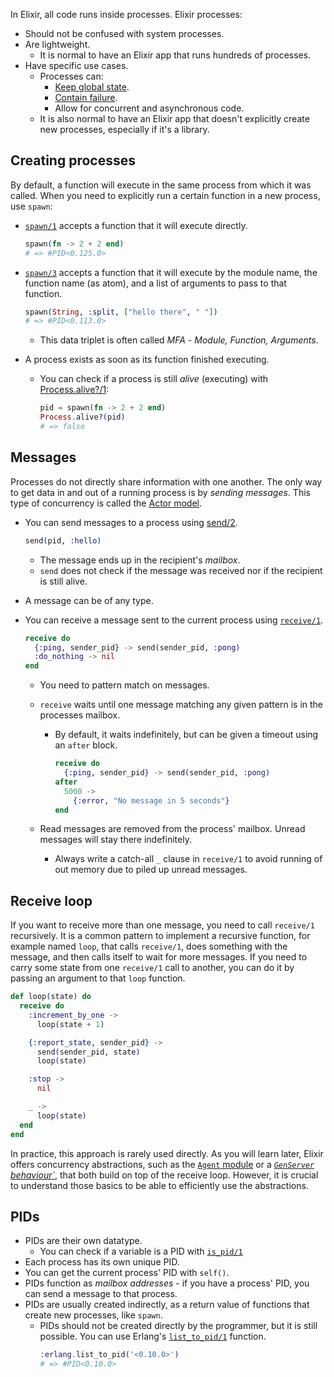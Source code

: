 In Elixir, all code runs inside processes. Elixir processes:

- Should not be confused with system processes.
- Are lightweight.
  - It is normal to have an Elixir app that runs hundreds of processes.
- Have specific use cases.
  - Processes can:
    - [Keep global state][getting-started-processes-state].
    - [Contain failure][getting-started-processes-links].
    - Allow for concurrent and asynchronous code.
  - It is also normal to have an Elixir app that doesn't explicitly create new processes, especially if it's a library.

## Creating processes

By default, a function will execute in the same process from which it was called. When you need to explicitly run a certain function in a new process, use `spawn`:

- [`spawn/1`][kernel-spawn-1] accepts a function that it will execute directly.

  ```elixir
  spawn(fn -> 2 + 2 end)
  # => #PID<0.125.0>
  ```

- [`spawn/3`][kernel-spawn-3] accepts a function that it will execute by the module name, the function name (as atom), and a list of arguments to pass to that function.

  ```elixir
  spawn(String, :split, ["hello there", " "])
  # => #PID<0.113.0>
  ```

  - This data triplet is often called _MFA_ - _Module, Function, Arguments_.

- A process exists as soon as its function finished executing.

  - You can check if a process is still _alive_ (executing) with [Process.alive?/1][process-alive]:

    ```elixir
    pid = spawn(fn -> 2 + 2 end)
    Process.alive?(pid)
    # => false
    ```

## Messages

Processes do not directly share information with one another. The only way to get data in and out of a running process is by _sending messages_. This type of concurrency is called the [Actor model][wiki-actor-model].

- You can send messages to a process using [send/2][kernel-send].

  ```elixir
  send(pid, :hello)
  ```

  - The message ends up in the recipient's _mailbox_.
  - `send` does not check if the message was received nor if the recipient is still alive.

- A message can be of any type.
- You can receive a message sent to the current process using [`receive/1`][kernel-receive].

  ```elixir
  receive do
    {:ping, sender_pid} -> send(sender_pid, :pong)
    :do_nothing -> nil
  end
  ```

  - You need to pattern match on messages.
  - `receive` waits until one message matching any given pattern is in the processes mailbox.

    - By default, it waits indefinitely, but can be given a timeout using an `after` block.

      ```elixir
      receive do
        {:ping, sender_pid} -> send(sender_pid, :pong)
      after
        5000 ->
          {:error, "No message in 5 seconds"}
      end
      ```

  - Read messages are removed from the process' mailbox. Unread messages will stay there indefinitely.
    - Always write a catch-all `_` clause in `receive/1` to avoid running of out memory due to piled up unread messages.

## Receive loop

If you want to receive more than one message, you need to call `receive/1` recursively. It is a common pattern to implement a recursive function, for example named `loop`, that calls `receive/1`, does something with the message, and then calls itself to wait for more messages. If you need to carry some state from one `receive/1` call to another, you can do it by passing an argument to that `loop` function.

```elixir
def loop(state) do
  receive do
    :increment_by_one ->
      loop(state + 1)

    {:report_state, sender_pid} ->
      send(sender_pid, state)
      loop(state)

    :stop ->
      nil

    _ ->
      loop(state)
  end
end
```

In practice, this approach is rarely used directly. As you will learn later, Elixir offers concurrency abstractions, such as the [`Agent` module][agent] or a [_`GenServer` behaviour`_][genserver], that both build on top of the receive loop. However, it is crucial to understand those basics to be able to efficiently use the abstractions.

## PIDs

- PIDs are their own datatype.
  - You can check if a variable is a PID with [`is_pid/1`][kernel-is-pid]
- Each process has its own unique PID.
- You can get the current process' PID with `self()`.
- PIDs function as _mailbox addresses_ - if you have a process' PID, you can send a message to that process.
- PIDs are usually created indirectly, as a return value of functions that create new processes, like `spawn`.
  - PIDs should not be created directly by the programmer, but it is still possible. You can use Erlang's [`list_to_pid/1`][erlang-list-to-pid] function.
    ```elixir
    :erlang.list_to_pid('<0.10.0>')
    # => #PID<0.10.0>
    ```

[getting-started-processes-state]: https://elixir-lang.org/getting-started/processes.html#state
[getting-started-processes-links]: https://elixir-lang.org/getting-started/processes.html#state
[process-alive]: https://hexdocs.pm/elixir/Process.html#alive?
[agent]: https://hexdocs.pm/elixir/Agent.html
[genserver]: https://hexdocs.pm/elixir/GenServer.html
[kernel-spawn-1]: https://hexdocs.pm/elixir/Kernel.html#spawn/1
[kernel-spawn-3]: https://hexdocs.pm/elixir/Kernel.html#spawn/3
[kernel-receive]: https://hexdocs.pm/elixir/Kernel.SpecialForms.html#receive/1
[kernel-send]: https://hexdocs.pm/elixir/Kernel.html#send/2
[kernel-is-pid]: https://hexdocs.pm/elixir/Kernel.html#is_pid/1
[wiki-actor-model]: https://en.wikipedia.org/wiki/Actor_model
[erlang-list-to-pid]: https://erlang.org/doc/man/erlang.html#list_to_pid-1
